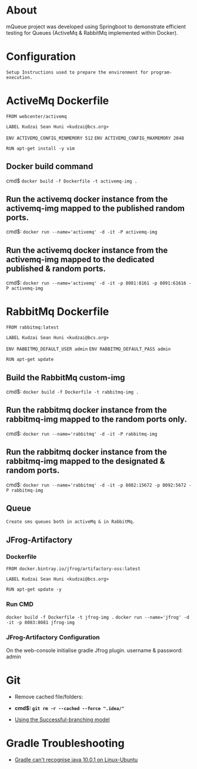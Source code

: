 # About
mQueue project was developed using Springboot to demonstrate efficient testing for Queues (ActiveMq & RabbitMq implemented within Docker).

# Configuration
    Setup Instructions used to prepare the environment for program-execution.

# ActiveMq Dockerfile 
`FROM webcenter/activemq`

`LABEL Kudzai Sean Huni <kudzai@bcs.org>`

`ENV ACTIVEMQ_CONFIG_MINMEMORY 512`
`ENV ACTIVEMQ_CONFIG_MAXMEMORY 2048`

`RUN apt-get install -y vim`

## Docker build command                          
cmd$ `docker build -f Dockerfile -t activemq-img .`

## Run the activemq docker instance from the activemq-img mapped to the published random ports.
cmd$: `docker run --name='activemq' -d -it -P activemq-img`

## Run the activemq docker instance from the activemq-img mapped to the dedicated published & random ports.
cmd$: `docker run --name='activemq' -d -it -p 8081:8161 -p 8091:61616 -P activemq-img`

# RabbitMq Dockerfile
`FROM rabbitmq:latest`

`LABEL Kudzai Sean Huni <kudzai@bcs.org>`

`ENV RABBITMQ_DEFAULT_USER admin`
`ENV RABBITMQ_DEFAULT_PASS admin`

`RUN apt-get update`

## Build the RabbitMq custom-img
cmd$: `docker build -f Dockerfile -t rabbitmq-img .`

## Run the rabbitmq docker instance from the rabbitmq-img mapped to the random ports only. 
cmd$: `docker run --name='rabbitmq' -d -it -P rabbitmq-img`

## Run the rabbitmq docker instance from the rabbitmq-img mapped to the designated & random ports.
cmd$: `docker run --name='rabbitmq' -d -it -p 8082:15672 -p 8092:5672 -P rabbitmq-img`

## Queue
    Create sms queues both in activeMq & in RabbitMq.
    
## JFrog-Artifactory

### Dockerfile
`FROM docker.bintray.io/jfrog/artifactory-oss:latest`

`LABEL Kudzai Sean Huni <kudzai@bcs.org>`

`RUN apt-get update -y`

### Run CMD
`docker build -f Dockerfile -t jfrog-img .`
`docker run --name='jfrog' -d -it -p 8083:8081 jfrog-img`

### JFrog-Artifactory Configuration
On the web-console initialise gradle Jfrog plugin.
username & password: admin

# Git
- Remove cached file/folders:
- **cmd$: `git rm -r --cached --force ".idea/"`**

- [Using the Successful-branching model](http://nvie.com/posts/a-successful-git-branching-model/)

# Gradle Troubleshooting
 - [Gradle can't recognise java 10.0.1 on Linux-Ubuntu](https://stackoverflow.com/questions/49663507/how-to-fix-gradle-not-recognizing-java-10-on-linux)
